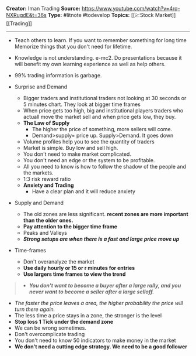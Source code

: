 **Creator:** Iman Trading
**Source:** https://www.youtube.com/watch?v=4rq-NXRugdE&t=36s
**Type:** #litnote #todevelop 
**Topics:** [[💹Stock Market]] [[Trading]] 

---

- Teach others to learn. If you want to remember something for long time
Memorize things that you don't need for lifetime.
- Knowledge is not understanding. e-mc2.  Do presentations because it will benefit my own learning experience as well as help others.
- 99% trading information is garbage.

- Surprise and Demand
	- Bigger traders and institutional traders not looking at 30 seconds or 5 minutes chart. They look at bigger time frames
	- When price gets too high, big and institutional players traders who actuall move the market sell and when price gets low, they buy.
	- **The Law of Supply**
		- The higher the price of something, more sellers will come.
		- Demand>supply= price up. Supply>Demand. It goes down
	- Volume profiles help you to see the quantity of traders
	- Market is simple. Buy low and sell high. 
	- You don't need to make market complicated. 
	- You don't need an edge or the system to be profitable. 
	- All you need to know is how to follow the shadow of the people and the markets.
	- 1:3 risk reward ratio
	- **Anxiety and Trading**
		- Have a clear plan and it will reduce anxiety
- Supply and Demand
	- The old zones are less significant. **recent zones are more important than the older ones.**
	- **Pay attention to the bigger time frame**
	- Peaks and Valleys
	- ***Strong setups are when there is a fast and large price move up***
- Time-frames
	- Don't overanalyze the market
	- **Use daily hourly or 15 or r minutes for entries**
	- **Use largers time frames to view the trend**
> 	- ***You don't want to become a buyer after a large rally, and you never want to become a seller after a large selloff.***
- *The faster the price leaves a area, the higher probability the price will turn there again.*
- The less time a price stays in a zone, the stronger is the level
- **Stop loss 1 Tick under the demand zone**
- We can be wrong sometimes. 
- Don't overcomplicate trading
- You don't need to know 50 indicators to make money in the market
- **We don't need a cutting edge strategy. We need to be a good follower**